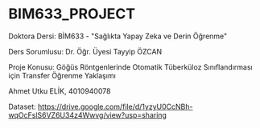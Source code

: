 # BIM633_PROJECT

Doktora Dersi: BİM633 - "Sağlıkta Yapay Zeka ve Derin Öğrenme"

Ders Sorumlusu: Dr. Öğr. Üyesi Tayyip ÖZCAN

Proje Konusu: Göğüs Röntgenlerinde Otomatik Tüberküloz Sınıflandırması için Transfer Öğrenme Yaklaşımı 

Ahmet Utku ELİK, 4010940078 

Dataset: https://drive.google.com/file/d/1yzyU0CcNBh-wqOcFslS6VZ6U34z4Wwvg/view?usp=sharing
